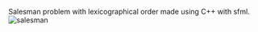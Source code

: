 Salesman problem with lexicographical order made using C++ with sfml.
![salesman](https://user-images.githubusercontent.com/65507003/140923833-c64b38fd-527f-42c3-b725-ef4dfc83397e.gif)
